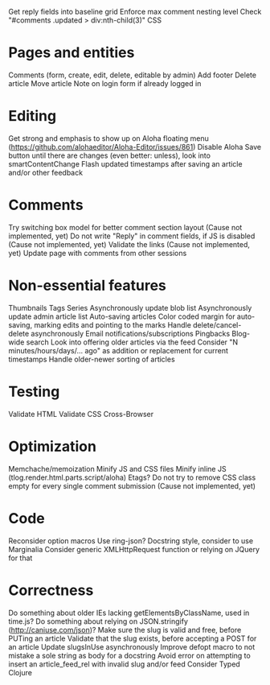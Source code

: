 Get reply fields into baseline grid
Enforce max comment nesting level
Check "#comments .updated > div:nth-child(3)" CSS


# Pages and entities

Comments (form, create, edit, delete, editable by admin)
Add footer
Delete article
Move article
Note on login form if already logged in


# Editing

Get strong and emphasis to show up on Aloha floating menu (https://github.com/alohaeditor/Aloha-Editor/issues/861)
Disable Aloha Save button until there are changes (even better: unless), look into smartContentChange
Flash updated timestamps after saving an article and/or other feedback


# Comments

Try switching box model for better comment section layout (Cause not implemented, yet)
Do not write "Reply" in comment fields, if JS is disabled (Cause not implemented, yet)
Validate the links (Cause not implemented, yet)
Update page with comments from other sessions


# Non-essential features

Thumbnails
Tags
Series
Asynchronously update blob list
Asynchronously update admin article list
Auto-saving articles
Color coded margin for auto-saving, marking edits and pointing to the marks
Handle delete/cancel-delete asynchronously
Email notifications/subscriptions
Pingbacks
Blog-wide search
Look into offering older articles via the feed
Consider "N minutes/hours/days/... ago" as addition or replacement for current timestamps
Handle older-newer sorting of articles


# Testing

Validate HTML
Validate CSS
Cross-Browser


# Optimization

Memchache/memoization
Minify JS and CSS files
Minify inline JS (tlog.render.html.parts.script/aloha)
Etags?
Do not try to remove CSS class empty for every single comment submission (Cause not implemented, yet)


# Code

Reconsider option macros
Use ring-json?
Docstring style, consider to use Marginalia
Consider generic XMLHttpRequest function or relying on JQuery for that


# Correctness

Do something about older IEs lacking getElementsByClassName, used in time.js?
Do something about relying on JSON.stringify (http://caniuse.com/json)?
Make sure the slug is valid and free, before PUTing an article
Validate that the slug exists, before accepting a POST for an article
Update slugsInUse asynchronously
Improve defopt macro to not mistake a sole string as body for a docstring
Avoid error on attempting to insert an article_feed_rel with invalid slug and/or feed
Consider Typed Clojure
